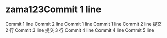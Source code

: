 # zama123Commit 1 line
Commit 1 line
Commit 2 line
Commit 1 line
Commit 1 line
Commit 2 line
提交 2 行
Commit 3 line
提交 3 行
Commit 4 line
Commit 4 line
Commit 5 line
